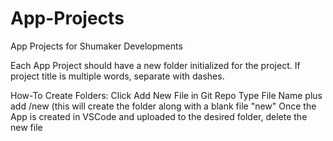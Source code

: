 # App-Projects
App Projects for Shumaker Developments

Each App Project should have a new folder initialized for the project. If project title is multiple words, separate with dashes.

How-To Create Folders:
  Click Add New File in Git Repo
  Type File Name plus add /new (this will create the folder along with a blank file "new"
  Once the App is created in VSCode and uploaded to the desired folder, delete the new file
